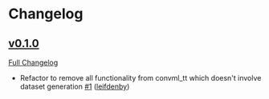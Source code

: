 # Changelog


## [v0.1.0](https://github.com/convml/convml_tt/tree/v0.1.0)

[Full Changelog](https://github.com/convml/convml_tt/compare/...v0.1.0)

- Refactor to remove all functionality from convml_tt which doesn't involve dataset generation [\#1](https://github.com/convml/convml_data/pull/1) ([leifdenby](https://github.com/leifdenby))
